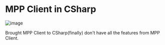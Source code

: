 # MPP Client in CSharp
![image](https://github.com/Daniel-176/MPP-Client-C-/assets/78708647/1f1c5d44-f154-4d27-8de4-eee5599033d0)

Brought MPP Client to CSharp(finally)
don't have all the features from MPP Client.

